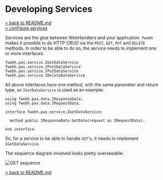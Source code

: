 # Developing Services
[< back to README.md](../README.md)<br/>
[> configure services](services-config.md)

Services are the glue between WebHandlers and your application. `fwebh` makes it possible to do HTTP CRUD via the `POST`, `GET`, `PUT` and `DELETE` methods.
In order to be able to do so, the service needs to implement one or more interfaces:
```
fwebh.pas.service.IGetDataService
fwebh.pas.service.IPostDataService
fwebh.pas.service.IPutDataService
fwebh.pas.service.IDeleteDataService
```
All above interfaces have one method, with the same parameter and return type, so `IGetDataService` is used as an example:

```
using fwebh.pas.data.IResponseData.
using fwebh.pas.data.IRequestData.

interface fwebh.pas.service.IGetDataService:  
  
  method public IResponseData GetData(request as IRequestData).
  
end interface.
```
So, for a service to be able to handle `GET`'s, it needs to implement `IGetDataService`.

The sequence diagram involved looks pretty overseeable:

![GET sequence](/doc/images/service-get-sequence.png)

[< back to README.md](../README.md)
